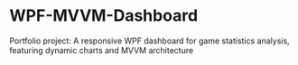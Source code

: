 # WPF-MVVM-Dashboard
Portfolio project: A responsive WPF dashboard for game statistics analysis, featuring dynamic charts and MVVM architecture
